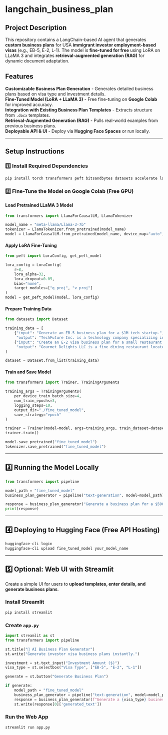 # langchain_business_plan

## Project Description
This repository contains a LangChain-based AI agent that generates **custom business plans** for USA **immigrant investor employment-based visas** (e.g., EB-5, E-2, L-1). The model is **fine-tuned for free** using LoRA on LLaMA 3 and integrates **retrieval-augmented generation (RAG)** for dynamic document adaptation.

## Features
**Customizable Business Plan Generation** - Generates detailed business plans based on visa type and investment details.  
**Fine-Tuned Model (LoRA + LLaMA 3)** - Free fine-tuning on **Google Colab** for improved accuracy.  
**Integration with Existing Business Plan Templates** - Extracts structure from `.docx` templates.  
**Retrieval-Augmented Generation (RAG)** - Pulls real-world examples from previous business plans.  
**Deployable API & UI** - Deploy via **Hugging Face Spaces** or run locally.  

---

## Setup Instructions

### 1️⃣ Install Required Dependencies
```bash
pip install torch transformers peft bitsandbytes datasets accelerate langchain docx2txt streamlit
```

### 2️⃣ Fine-Tune the Model on Google Colab (Free GPU)
#### Load Pretrained LLaMA 3 Model
```python
from transformers import LlamaForCausalLM, LlamaTokenizer

model_name = "meta-llama/Llama-3-7b"
tokenizer = LlamaTokenizer.from_pretrained(model_name)
model = LlamaForCausalLM.from_pretrained(model_name, device_map="auto", load_in_8bit=True)
```
#### Apply LoRA Fine-Tuning
```python
from peft import LoraConfig, get_peft_model

lora_config = LoraConfig(
    r=8,
    lora_alpha=32,
    lora_dropout=0.05,
    bias="none",
    target_modules=["q_proj", "v_proj"]
)
model = get_peft_model(model, lora_config)
```
#### Prepare Training Data
```python
from datasets import Dataset

training_data = [
    {"input": "Generate an EB-5 business plan for a $1M tech startup.",
     "output": "TechFuture Inc. is a technology company specializing in AI solutions..."},
    {"input": "Create an E-2 visa business plan for a small restaurant.",
     "output": "Gourmet Delights LLC is a fine dining restaurant located in Miami..."}
]

dataset = Dataset.from_list(training_data)
```
#### Train and Save Model
```python
from transformers import Trainer, TrainingArguments

training_args = TrainingArguments(
    per_device_train_batch_size=4,
    num_train_epochs=3,
    logging_steps=10,
    output_dir="./fine_tuned_model",
    save_strategy="epoch"
)

trainer = Trainer(model=model, args=training_args, train_dataset=dataset)
trainer.train()

model.save_pretrained("fine_tuned_model")
tokenizer.save_pretrained("fine_tuned_model")
```

---

## 3️⃣ Running the Model Locally
```python
from transformers import pipeline

model_path = "fine_tuned_model"
business_plan_generator = pipeline("text-generation", model=model_path)

response = business_plan_generator("Generate a business plan for a $500K E-2 Visa startup", max_length=500)
print(response)
```

---

## 4️⃣ Deploying to Hugging Face (Free API Hosting)
```bash
huggingface-cli login
huggingface-cli upload fine_tuned_model your_model_name
```

---

## 5️⃣ Optional: Web UI with Streamlit
Create a simple UI for users to **upload templates, enter details, and generate business plans**.

### Install Streamlit
```bash
pip install streamlit
```

### Create `app.py`
```python
import streamlit as st
from transformers import pipeline

st.title("📝 AI Business Plan Generator")
st.write("Generate investor visa business plans instantly.")

investment = st.text_input("Investment Amount ($)")
visa_type = st.selectbox("Visa Type", ["EB-5", "E-2", "L-1"])

generate = st.button("Generate Business Plan")

if generate:
    model_path = "fine_tuned_model"
    business_plan_generator = pipeline("text-generation", model=model_path)
    response = business_plan_generator(f"Generate a {visa_type} business plan for a ${investment} startup", max_length=500)
    st.write(response[0]['generated_text'])
```

### Run the Web App
```bash
streamlit run app.py
```

